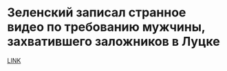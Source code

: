 # Зеленский записал странное видео по требованию мужчины, захватившего заложников в Луцке



[LINK](https://varlamov.ru/3968187.html)